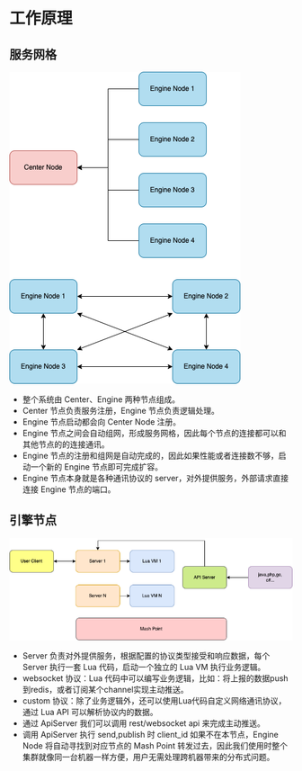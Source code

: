# 工作原理

## 服务网格

![](images/原理图1.drawio.png)

- 整个系统由 Center、Engine 两种节点组成。
- Center 节点负责服务注册，Engine 节点负责逻辑处理。
- Engine 节点启动都会向 Center Node 注册。
- Engine 节点之间会自动组网，形成服务网格，因此每个节点的连接都可以和其他节点的的连接通讯。
- Engine 节点的注册和组网是自动完成的，因此如果性能或者连接数不够，启动一个新的 Engine 节点即可完成扩容。
- Engine 节点本身就是各种通讯协议的 server，对外提供服务，外部请求直接连接 Engine 节点的端口。

## 引擎节点

![](images/原理图2.drawio.png)

- Server 负责对外提供服务，根据配置的协议类型接受和响应数据，每个 Server 执行一套 Lua 代码，启动一个独立的 Lua VM 执行业务逻辑。
- websocket 协议：Lua 代码中可以编写业务逻辑，比如：将上报的数据push到redis，或者订阅某个channel实现主动推送。
- custom 协议：除了业务逻辑外，还可以使用Lua代码自定义网络通讯协议，通过 Lua API 可以解析协议内的数据。
- 通过 ApiServer 我们可以调用 rest/websocket api 来完成主动推送。
- 调用 ApiServer 执行 send,publish 时 client_id 如果不在本节点，Engine Node 将自动寻找到对应节点的 Mash Point 转发过去，因此我们使用时整个集群就像同一台机器一样方便，用户无需处理跨机器带来的分布式问题。
